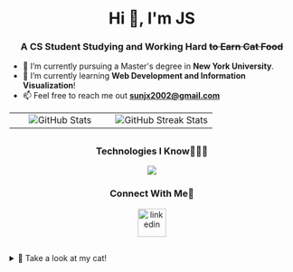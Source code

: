 <h1 align="center">Hi 👋, I'm JS</h1>
<h3 align="center">A CS Student Studying and Working Hard <s>to Earn Cat Food</s></h3>


- 🔭 I’m currently pursuing a Master's degree in **New York University**.
- 🌱 I’m currently learning **Web Development and Information Visualization**!
- 📫 Feel free to reach me out **sunjx2002@gmail.com**

<!--- stats & Trophy -->
<p align="center">
  <!--- stats (start) -->
<table align="center" style="border: none;">
<tr>
  <td align="center" width="50%">
    <img src="https://github-readme-stats.vercel.app/api?username=AL-SUN&theme=default&hide_border=true&show_icons=true&count_private=true&rank_icon=github" alt="GitHub Stats" />
  </td>
  <td align="center" width="50%">
    <img src="https://github-readme-streak-stats.herokuapp.com/?user=AL-SUN&theme=default&hide_border=true" alt="GitHub Streak Stats" />
  </td>
</tr>
</table>

##
<h3 align="center ">Technologies I Know👨🏻‍💻</h3>
<!--tech stack icons-->
<p align="center">
  <a href="https://skillicons.dev">
    <img src="https://skillicons.dev/icons?i=c,cpp,java,py,html,css,js,ts,bash,md,latex,sklearn,tensorflow,pytorch,opencv,mysql,sqlite,nodejs,d3,npm,qt,react,vue,flask,spring,maven,git,docker,aws,anaconda,linux,ubuntu,eclipse,idea,visualstudio,vscode,discord,stackoverflow&perline=12" />
  </a>
</p>

<h3 align="center ">Connect With Me🤝</h3>
<!--icons and links-->
<p align="center">
<a href="https://www.linkedin.com/in/sunjx" target="blank"><img align="center" src="https://user-images.githubusercontent.com/88904952/234979284-68c11d7f-1acc-4f0c-ac78-044e1037d7b0.png" alt="linkedin" height="50" width="50" /></a>
</p>

##
<details>
  <summary>🐾 Take a look at my cat!</summary>

<p align="center">
<img src="./臭宝.jpg" alt="My Cat" width="400">
</p>
<h3 align="center">✨Here's a Look at My Cat!</h3>


<div align="center">
  <table>
    <tr>
      <th>Name</th>
      <th>Role</th>
      <th>Skill</th>
    </tr>
    <tr>
      <td>🐱 <strong>Dolphin</strong></td>
      <td>Chief Assistant</td>
      <td>Debugging (<s>Creating Bugs</s>) with Paws
      </td>
    </tr>
  </table>
    <img src="https://media.giphy.com/media/JIX9t2j0ZTN9S/giphy.gif" alt="Working Cat" width="250">
</div>



<p align="center">
  <i>Thanks for stopping by! 🐾</i>
</p>
</details>


<!--
**AL-SUN/AL-SUN** is a ✨ _special_ ✨ repository because its `README.md` (this file) appears on your GitHub profile.

Here are some ideas to get you started:

- 🔭 I’m currently working on ...
- 🌱 I’m currently learning ...
- 👯 I’m looking to collaborate on ...
- 🤔 I’m looking for help with ...
- 💬 Ask me about ...
- 📫 How to reach me: ...
- 😄 Pronouns: ...
- ⚡ Fun fact: ...
-->
